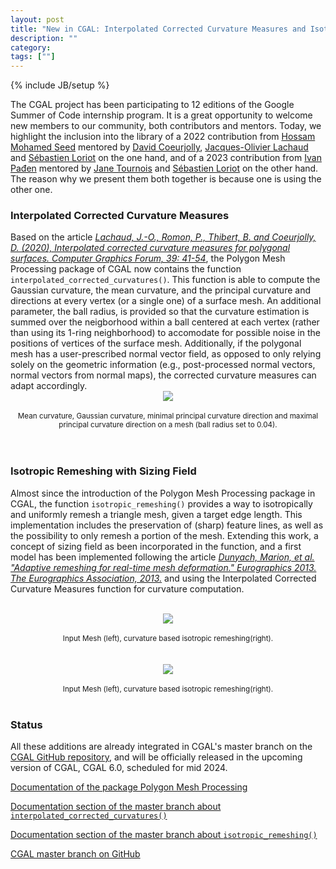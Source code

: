 ```yaml
---
layout: post
title: "New in CGAL: Interpolated Corrected Curvature Measures and Isotropic Remeshing with Sizing Field"
description: ""
category:
tags: [""]
---
```

{% include JB/setup %}

<p>
The CGAL project has been participating to 12 editions of the <a hef="https://summerofcode.withgoogle.com/">Google Summer of Code</a>
internship program. It is a great opportunity to welcome new members to our community, both contributors and mentors.
Today, we highlight the inclusion into the library of a 2022 contribution from <a href="https://github.com/hoskillua">Hossam Mohamed Seed</a>
mentored by <a href="https://perso.liris.cnrs.fr/david.coeurjolly/">David Coeurjolly</a>,
<a href="https://jacquesolivierlachaud.github.io/">Jacques-Olivier Lachaud</a> and <a href="https://geometryfactory.com/who-we-are/">Sébastien Loriot</a> on the one hand,
and of a 2023 contribution from <a href="https://3d.bk.tudelft.nl/ipaden/">Ivan Pađen</a> mentored by
<a href="https://geometryfactory.com/who-we-are/">Jane Tournois</a> and <a href="https://geometryfactory.com/who-we-are/">Sébastien Loriot</a> on the other hand.
The reason why we present them both together is because one is using the other one.

<br>
<h3>Interpolated Corrected Curvature Measures</h3>
Based on the article <a href="https://doi.org/10.1111/cgf.14067"><i>Lachaud, J.-O., Romon, P., Thibert, B. and Coeurjolly, D. (2020), Interpolated corrected curvature measures for polygonal surfaces. Computer Graphics Forum, 39: 41-54</i></a>,
the Polygon Mesh Processing package of CGAL now contains the function <code>interpolated_corrected_curvatures()</code>. This function
is able to compute the Gaussian curvature, the mean curvature, and the principal curvature and directions at every vertex (or a single one)
of a surface mesh. An additional parameter, the ball radius, is provided so that the curvature estimation is summed over the neigborhood within
a ball centered at each vertex (rather than using its 1-ring neighborhood) to accomodate for possible noise in the positions of vertices of
the surface mesh.   Additionally,  if the polygonal mesh has a user-prescribed normal vector field, as opposed to only relying solely on the geometric information
(e.g., post-processed normal vectors, normal vectors from normal maps), the corrected curvature measures can adapt accordingly.

<br>
<div style="text-align:center;">
  <a href="../../../../images/bimba_curvature.png"><img src="../../../../images/bimba_curvature.png" style="max-width:95%"/></a><br>
  <br><small> Mean curvature, Gaussian curvature, minimal principal curvature direction and maximal principal curvature direction on a mesh (ball radius set to 0.04).</small>
</div>
<br>
<br>

<h3>Isotropic Remeshing with Sizing Field</h3>

Almost since the introduction of the Polygon Mesh Processing package in CGAL, the function <code>isotropic_remeshing()</code>
provides a way to isotropically and uniformly remesh a triangle mesh, given a target edge length. This implementation
includes the preservation of (sharp) feature lines, as well as the possibility to only remesh a portion of the mesh.
Extending this work, a concept of sizing field as been incorporated in the function, and a first model has been
implemented following the article <a href="https://diglib.eg.org/handle/10.2312/conf.EG2013.short.029-032"><i>Dunyach, Marion, et al. "Adaptive remeshing for real-time mesh deformation." Eurographics 2013. The Eurographics Association, 2013.</i></a>
and using the Interpolated Corrected Curvature Measures function for curvature computation.

<br>
<div style="text-align:center;">
  <a href="../../../../images/david_comparison.png"><img src="../../../../images/david_comparison.png" style="max-width:95%"/></a><br>
  <br><small>Input Mesh (left), curvature based isotropic remeshing(right).</small>
</div>

<br>
<br>
<div style="text-align:center;">
  <a href="../../../../images/thorvaldsen_comparison.png"><img src="../../../../images/thorvaldsen_comparison.png" style="max-width:95%"/></a><br>
  <br><small>Input Mesh (left), curvature based isotropic remeshing(right).</small>
</div>
<br>


<h3>Status</h3>

<p>All these additions are already integrated in CGAL's master branch on the
<a href="https://github.com/CGAL/cgal/">CGAL GitHub repository</a>, and will be officially released
in the upcoming version of CGAL, CGAL 6.0, scheduled for mid 2024.</p>

<i class="glyphicon glyphicon-book"></i>
<a href="https://doc.cgal.org/5.6/Manual/packages.html#PkgPolygonMeshProcessing">Documentation of the package Polygon Mesh Processing</a>
<br>

<i class="glyphicon glyphicon-book"></i>
<a href="https://cgal.geometryfactory.com/CGAL/doc/master/Polygon_mesh_processing/index.html#title59">Documentation section of the master branch about <code>interpolated_corrected_curvatures()</code></a>
<br>

<i class="glyphicon glyphicon-book"></i>
<a href="https://cgal.geometryfactory.com/CGAL/doc/master/Polygon_mesh_processing/index.html#title8">Documentation section of the master branch about <code>isotropic_remeshing()</code></a>
<br>

<i class="glyphicon glyphicon-download"></i>
<a href="https://github.com/CGAL/cgal/tree/master">CGAL master branch on GitHub</a>
